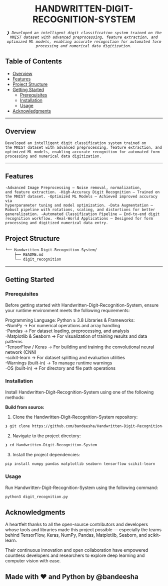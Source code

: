 
<p align="center"><h1 align="center">HANDWRITTEN-DIGIT-RECOGNITION-SYSTEM</h1></p>
<p align="center">
	<em><code>❯ Developed an intelligent digit classification system trained on the MNIST dataset with advanced preprocessing, feature extraction, and optimized ML models, enabling accurate recognition for automated form processing and numerical data digitization.</code></em>
</p>


##  Table of Contents

- [ Overview](#-overview)
- [ Features](#-features)
- [ Project Structure](#-project-structure)
- [ Getting Started](#-getting-started)
  - [ Prerequisites](#-prerequisites)
  - [ Installation](#-installation)
  - [ Usage](#-usage)
- [ Acknowledgments](#-acknowledgments)

---

##  Overview

<code>Developed an intelligent digit classification system trained on the MNIST dataset with advanced preprocessing, feature extraction, and optimized ML models, enabling accurate recognition for automated form processing and numerical data digitization.</code>

---

##  Features

<code>-Advanced Image Preprocessing – Noise removal, normalization, and feature extraction.
-High-Accuracy Digit Recognition – Trained on the MNIST dataset.
-Optimized ML Models – Achieved improved accuracy via hyperparameter tuning and model optimization.
-Data Augmentation – Robust pipeline with rotations, scaling, and distortions for better generalization.
-Automated Classification Pipeline – End-to-end digit recognition workflow.
-Real-World Applications – Designed for form processing and digitized numerical data entry.</code>

##  Project Structure

```sh
└── Handwritten-Digit-Recognition-System/
    ├── README.md
    └── digit_recognition
```


---
##  Getting Started

###  Prerequisites

Before getting started with Handwritten-Digit-Recognition-System, ensure your runtime environment meets the following requirements:

Programming Language: Python ≥ 3.8
Libraries & Frameworks:<br>
  -NumPy → For numerical operations and array handling<br>
  -Pandas → For dataset loading, preprocessing, and analysis<br>
  -Matplotlib & Seaborn → For visualization of training results and data patterns<br>
  -TensorFlow / Keras → For building and training the convolutional neural network (CNN)<br>
  -scikit-learn → For dataset splitting and evaluation utilities<br>
  -Warnings (built-in) → To manage runtime warnings<br>
  -OS (built-in) → For directory and file path operations<br>


###  Installation

Install Handwritten-Digit-Recognition-System using one of the following methods:

**Build from source:**

1. Clone the Handwritten-Digit-Recognition-System repository:
```sh
❯ git clone https://github.com/bandeesha/Handwritten-Digit-Recognition-System
```

2. Navigate to the project directory:
```sh
❯ cd Handwritten-Digit-Recognition-System
```

3. Install the project dependencies:

```sh
pip install numpy pandas matplotlib seaborn tensorflow scikit-learn
```


###  Usage
Run Handwritten-Digit-Recognition-System using the following command:

```sh
python3 digit_recognition.py
```


##  Acknowledgments

A heartfelt thanks to all the open-source contributors and developers whose tools and libraries made this project possible — especially the teams behind TensorFlow, Keras, NumPy, Pandas, Matplotlib, Seaborn, and scikit-learn.

Their continuous innovation and open collaboration have empowered countless developers and researchers to explore deep learning and computer vision with ease.

Made with ❤️ and Python by @bandeesha
---
